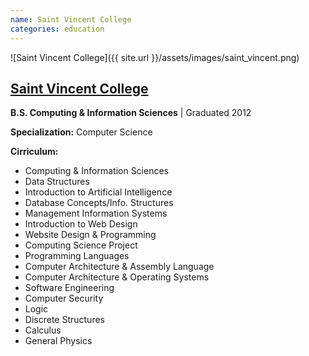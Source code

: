 ```yaml
---
name: Saint Vincent College
categories: education
---
```


![Saint Vincent College]({{ site.url }}/assets/images/saint_vincent.png)

## [Saint Vincent College](http://www.stvincent.edu)
**B.S. Computing & Information Sciences** | Graduated 2012

**Specialization:** Computer Science

**Cirriculum:**

* Computing & Information Sciences
* Data Structures
* Introduction to Artificial Intelligence
* Database Concepts/Info. Structures
* Management Information Systems
* Introduction to Web Design
* Website Design & Programming
* Computing Science Project
* Programming Languages
* Computer Architecture & Assembly Language
* Computer Architecture & Operating Systems
* Software Engineering
* Computer Security
* Logic
* Discrete Structures
* Calculus
* General Physics
